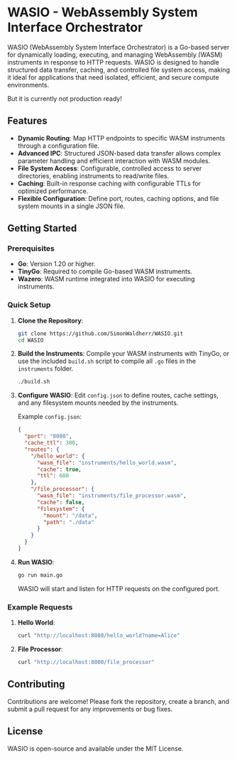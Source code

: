 # WASIO - WebAssembly System Interface Orchestrator

WASIO (WebAssembly System Interface Orchestrator) is a Go-based server for dynamically loading, executing, and managing WebAssembly (WASM) instruments in response to HTTP requests. WASIO is designed to handle structured data transfer, caching, and controlled file system access, making it ideal for applications that need isolated, efficient, and secure compute environments.  

But it is currently not production ready!  

## Features

- **Dynamic Routing**: Map HTTP endpoints to specific WASM instruments through a configuration file.
- **Advanced IPC**: Structured JSON-based data transfer allows complex parameter handling and efficient interaction with WASM modules.
- **File System Access**: Configurable, controlled access to server directories, enabling instruments to read/write files.
- **Caching**: Built-in response caching with configurable TTLs for optimized performance.
- **Flexible Configuration**: Define port, routes, caching options, and file system mounts in a single JSON file.

## Getting Started

### Prerequisites

- **Go**: Version 1.20 or higher.
- **TinyGo**: Required to compile Go-based WASM instruments.
- **Wazero**: WASM runtime integrated into WASIO for executing instruments.

### Quick Setup

1. **Clone the Repository**:
   ```bash
   git clone https://github.com/SimonWaldherr/WASIO.git
   cd WASIO
   ```

2. **Build the Instruments**:
   Compile your WASM instruments with TinyGo, or use the included `build.sh` script to compile all `.go` files in the `instruments` folder.

   ```bash
   ./build.sh
   ```

3. **Configure WASIO**:
   Edit `config.json` to define routes, cache settings, and any filesystem mounts needed by the instruments.

   Example `config.json`:
   ```json
   {
     "port": "8080",
     "cache_ttl": 300,
     "routes": {
       "/hello_world": {
         "wasm_file": "instruments/hello_world.wasm",
         "cache": true,
         "ttl": 600
       },
       "/file_processor": {
         "wasm_file": "instruments/file_processor.wasm",
         "cache": false,
         "filesystem": {
           "mount": "/data",
           "path": "./data"
         }
       }
     }
   }
   ```

4. **Run WASIO**:
   ```bash
   go run main.go
   ```

   WASIO will start and listen for HTTP requests on the configured port.

### Example Requests

1. **Hello World**:
   ```bash
   curl "http://localhost:8080/hello_world?name=Alice"
   ```

2. **File Processor**:
   ```bash
   curl "http://localhost:8080/file_processor"
   ```

## Contributing

Contributions are welcome! Please fork the repository, create a branch, and submit a pull request for any improvements or bug fixes.

## License

WASIO is open-source and available under the MIT License.
